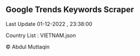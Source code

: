 

## Google Trends Keywords Scraper 
 
Last Update 01-12-2022 , 23:38:00

Country List :
VIETNAM.json



© Abdul Muttaqin 
